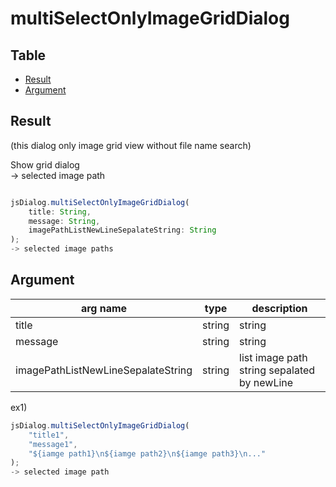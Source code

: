 # multiSelectOnlyImageGridDialog


Table
-----------------

* [Result](#result)
* [Argument](#argument)


## Result

(this dialog only image grid view without file name search)

Show grid dialog    
-> selected image path


```js.js

jsDialog.multiSelectOnlyImageGridDialog(
	title: String,
	message: String,
	imagePathListNewLineSepalateString: String
);
-> selected image paths
```

## Argument

| arg name | type | description |
| -------- | -------- | -------- |
| title | string | string |
| message | string | string |
| imagePathListNewLineSepalateString | string | list image path string sepalated by newLine |

ex1)

```js.js
jsDialog.multiSelectOnlyImageGridDialog(
	"title1",
	"message1",
	"${iamge path1}\n${iamge path2}\n${iamge path3}\n..."
);
-> selected image path
```
